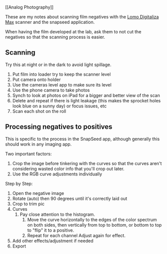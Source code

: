 [[Analog Photography]]

These are my notes about scanning film negatives with the [Lomo Digitaliza Max](https://shop.lomography.com/us/digitaliza-max) scanner and the snapseed application.

When having the film developed at the lab, ask them to not cut the negatives so that the scanning process is easier.

## Scanning

Try this at night or in the dark to avoid light spillage.

1. Put film into loader try to keep the scanner level
2. Put camera onto holder 
3. Use the cameras level app to make sure its level
4. Use the phone camera to take photos
5. Synch to look at photos on iPad for a bigger and better view of the scan 
6. Delete and repeat if there is light leakage (this makes the sprocket holes look blue on a sunny day) or focus issues, etc
7. Scan each shot on the roll

## Processing negatives to positives

This is specific to the process in the SnapSeed app, although generally this should work in any imaging app. 

Two important factors:

1. Crop the image before tinkering with the curves so that the curves aren't considering wasted color info that you'll crop out later.
2. Use the RGB curve adjustments individually

Step by Step:

1. Open the negative image
2. Rotate (auto) then 90 degrees until it's correctly laid out
3. Crop to trim pic
4. Curves
   1. Pay close attention to the histogram. 
      1. Move the curve horizontally to the edges of the color spectrum on both sides, then vertically from top to bottom, or bottom to top to "flip" it to a positive. 
      2. Repeat for each channel Adjust again for effect.
5. Add other effects/adjustment if needed
6. Export





